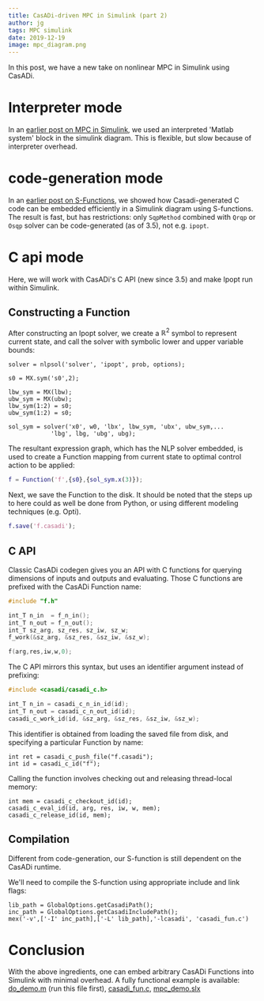 ```yaml
---
title: CasADi-driven MPC in Simulink (part 2)
author: jg
tags: MPC simulink
date: 2019-12-19
image: mpc_diagram.png
---
```



In this post, we have a new take on nonlinear MPC in Simulink using CasADi.

<!--more-->

# Interpreter mode

In an [earlier post on MPC in Simulink](https://web.casadi.org/blog/mpc-simulink/), we used an interpreted 'Matlab system' block in the simulink diagram. This is flexible, but slow because of interpreter overhead.

# code-generation mode
In an [earlier post on S-Functions](https://web.casadi.org/blog/s-function/), we showed how Casadi-generated C code can be embedded efficiently in a Simulink diagram using S-functions.
The result is fast, but has restrictions: only `SqpMethod` combined with `Qrqp` or `Osqp` solver can be code-generated (as of 3.5), not e.g. `ipopt`.

# C api mode

Here, we will work with CasADi's C API (new since 3.5) and make Ipopt run within Simulink.

## Constructing a Function
After constructing an Ipopt solver, we create a $\mathbb{R}^2$ symbol to represent current state, and call the solver with symbolic lower and upper variable bounds:
```
solver = nlpsol('solver', 'ipopt', prob, options);

s0 = MX.sym('s0',2);

lbw_sym = MX(lbw);
ubw_sym = MX(ubw);
lbw_sym(1:2) = s0;
ubw_sym(1:2) = s0;

sol_sym = solver('x0', w0, 'lbx', lbw_sym, 'ubx', ubw_sym,...
            'lbg', lbg, 'ubg', ubg);
```
The resultant expression graph, which has the NLP solver embedded, is used to create a Function mapping from current state to optimal control action to be applied:

```matlab
f = Function('f',{s0},{sol_sym.x(3)});
```

Next, we save the Function to the disk. It should be noted that the steps up to here could as well be done from Python, or using different modeling techniques (e.g. Opti).
```matlab
f.save('f.casadi');
```

## C API

Classic CasADi codegen gives you an API with C functions for querying dimensions of inputs and outputs and evaluating. Those C functions are prefixed with the CasADi Function name:

```cpp
#include "f.h"

int_T n_in  = f_n_in();
int_T n_out = f_n_out();
int_T sz_arg, sz_res, sz_iw, sz_w;
f_work(&sz_arg, &sz_res, &sz_iw, &sz_w);

f(arg,res,iw,w,0);
```

The C API mirrors this syntax, but uses an identifier argument instead of prefixing:
```cpp
#include <casadi/casadi_c.h>

int_T n_in = casadi_c_n_in_id(id);
int_T n_out = casadi_c_n_out_id(id);
casadi_c_work_id(id, &sz_arg, &sz_res, &sz_iw, &sz_w);
```

This identifier is obtained from loading the saved file from disk, and specifying a particular Function by name:
```
int ret = casadi_c_push_file("f.casadi");
int id = casadi_c_id("f");
```

Calling the function involves checking out and releasing thread-local memory:
```
int mem = casadi_c_checkout_id(id);
casadi_c_eval_id(id, arg, res, iw, w, mem);
casadi_c_release_id(id, mem);
```

## Compilation

Different from code-generation, our S-function is still dependent on the CasADi runtime.

We'll need to compile the S-function using appropriate include and link flags:
```
lib_path = GlobalOptions.getCasadiPath();
inc_path = GlobalOptions.getCasadiIncludePath();
mex('-v',['-I' inc_path],['-L' lib_path],'-lcasadi', 'casadi_fun.c')
```

# Conclusion

With the above ingredients, one can embed arbitrary CasADi Functions into Simulink with minimal overhead. A fully functional example is available: [do_demo.m](do_demo.m) (run this file first), [casadi_fun.c](casadi_fun.c), [mpc_demo.slx](mpc_demo.slx)
